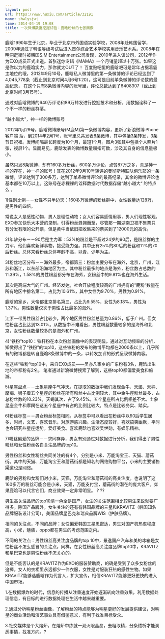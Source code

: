 ```yaml
---
layout: post
url: https://www.huxiu.com/article/32191
name: shwlysjwj
time: 2014-04-19 19:08
title: 一次微博数据挖掘试验：鹿晗粉丝的七张画像
---
```

鹿晗1990年生于北京，毕业于北京市外国语实验学校，2008年赴韩国留学，2009年通过了韩语等级考试后进入首尔综合艺术学校实用音乐艺术系。2008年在明洞逛街时被韩国S.M Entertainment公司发现，2010年进入该公司，2012年作为EXO成员正式出道。首张迷你专辑《MAMA》一个月销量超过十万张。如果这是你以为的鹿晗实力，那你就太OUT了！ 百度贴吧里的鹿晗吧可是常年占据着霸主地位的哦，2012年9月10号，鹿晗私人微博里的第一条微博的评论已经达到了4,045,778条（截止到北京时间4月6号1:20），这可是目前单条微博的评论数的最高纪录， 在这个只有8条微博内容的账号里，评论总数达到了6408307（截止到北京时间3月15号）。

通过对鹿晗微博的640万评论和89万转发进行挖掘技术和分析，用数据诠释了一个不一样的粉丝群落。

“越小越大”，神一样的微博账号

2012年1月29号，鹿晗微博账号(M鹿M)第一条微博内容，更新了新浪微博iPhone客户端 后，到2014年2月1号，账号里总共发表8条微博，其中包括3条转发，3条节日祝福。发博间隔最长跨度为10个月，最短1个月。图片3张其中包括个人照片1张，视屏1个。显而易见，鹿晗发表的微博数量屈指可数，涉及其自身的信息量极小。

虽然只发8条微博，却有160多万粉丝，600多万评论，点赞87万之多，真是神一样的存在，神一样的账号！其在2012年9月10号转评的曼彻斯特联队俱乐部的一条微博，评论达到了300多万，达到了单条微博评论的最高纪录，其余的微博评论也基本都在10万以上。这账号在赤裸裸的诠释数据时代数据存储“越小越大“ 的特点么 。

1)性别比例－－女性不只半边天：160多万微博的粉丝群中，女性数量达128万，是男性的四倍。

常说女人是感性动物，男人是理性动物；女人们容易感情用事，男人们理性客观。EXO参加快乐大本营的录制，引得粉丝蜂拥而至，尽管那一期湖南卫视不售票只有分发有限的公开票，但是黄牛当依旧把收集来的票买到了12000元的高价。

2)年龄分布－－90后是主力军：53%的粉丝是不超过24岁的90后，是粉丝群的主力军，他们喜欢新鲜事物，接受能力强。其中还有25%的80后的粉丝和11%的70后粉丝。总体来看粉丝总体年龄不高，以青、少年为主。

3)粉丝地区分布－－海外最多，帝都第三：粉丝主要分布在海外，北京，广州，江苏和浙江，以东部沿海地区为主。其中粉丝最多的地点是海外，粉丝数占总数的11.39%，1.58%的男性粉丝都分布在海外，女粉丝中的9.81%也在海外生活。

其次是高端大气的广州。经济发达，社会开放程度较高的广州拥有的“鹿粉“数量在所有地区中排名第二，占比为10.61%，其中女性为9.70%，男性为0.91%。

鹿晗的家乡，大帝都北京排名第三，占比为9.55%，女性为8.18%，男性为1.37%。男性数量仅次于男性占比最多的海外。

江浙一带男性粉丝占比较少，两个地区男性粉丝总量为0.86%，低于广州。但女性粉丝占比达到13.01%。从数据中不难看出，男性粉丝数量较多的是海外和北京，女性粉丝数量较多的是海外和广州。

4)“铁粉”top10：铁杆粉在本次粉丝画像中的表现明显。通过对互动频率的分析，知微得出了“铁粉”的top10，这些铁粉的发布的微博平均都在2000条以上，几乎所有的微博都是转自鹿晗8条微博中的一条，以转发加评的形式呈现微博内容。

在这些“铁粉”top10中，来自EXO成员——吴亦凡家乡的广东粉有3名，鹿晗出生地的帝都粉有2名。 笔者通过新浪微博搜索了解到，这些top10都偏爱美食和旅游。

5)星座盘点－－土象星座牛气冲天。在提取的数据中我们发现金牛、天蝎、天秤、摩羯、狮子着五个星座的粉丝在所有粉丝中占比例较大，其中金牛座粉丝最多，占总粉丝数的10.23%，天蝎其次，占了9.45%。五个星座所占比例相差不大。土象星座金牛和摩羯在这五个星座中有占的比例比较大，特点是比较务实、踏实。

6)粉丝标签－－男女粉丝标签相同。从标签中可以看出在粉丝中以90后学生居多，时尚，文艺，喜欢音乐，对旅游感兴趣。生活态度较好，喜欢搞笑幽默，平时也会研究些星座运势，爱好美食。喜欢鹿晗也喜欢吴世勋，有娱乐精神。

7)粉丝偏爱的品牌－－求同存异，男女有别通过对数据进行分析，我们得出了男性粉丝和女性粉丝各自关注品牌的top10。

男性粉丝和女性粉丝共同关注的有4个，分别是小米、万能淘宝王、天猫、蘑菇街。其中的天猫、万能淘宝王和蘑菇街都是知名的网络购物平台，小米的主要销售渠道也是网络。

鹿晗的男粉和女粉们对小米，天猫，万能淘宝和蘑菇街的高关注度，也说明了这160多万的粉丝可能会是小米，天猫，万能支付宝，蘑菇街的潜在的庞大客户，如果鹿晗可以代言它们，商业效果一定非常明显。 ? ??

男生高关注品牌的top10清一色全是国产，女生的关注范围相比较男生来说就要广得多。除国产品牌外，女生关注的还有有韩国品牌的三星和KRAVITZ（韩国知名品牌服装设计公司），美国品牌星巴克和瑞典品牌WIS（护肤品牌）。

相同的关注点，不同的品牌：女性偏爱韩国三星思密达，男生对国产机热衷程度高，小米，魅族，oppo都在男生的考虑范围之内。

不同的关注点：男性粉丝高关注度品牌的top 10中，景逸国产汽车和美的冰箱是女性粉丝不怎么感冒的关注点，同样，在女性粉丝高关注度品牌top10中，KRAVITZ和星巴克也是男性粉丝不怎关心的。

但是不能否认的是KRAVITZ作为EXO的服装赞助商，的确是受到了众多女粉丝的追捧。女人的衣柜里永远都少一件衣服，女性是对服装狂热的感性生物。如果KRAVITZ能够选鹿晗作为代言人，扩大宣传，相信KRAVITZ能够更好更快的进入中国市场。

1.在数据爆炸的时代，信息的传播从注重速度开始逐渐转向注重效果。利用数据处理信息，有目标的进行数据处理在生活中越来越重要。

2.通过分析明星粉丝画像，了解粉丝的特点能够为明星更好的发展提供建议，对明星的商业活动和演艺事业具有借鉴意义，有利于找准目标受众。

3.社交媒体是个大熔炉，在熔炉中练就一双火眼晶晶，去粗取精，分条缕析才能洞悉事情，找准方向。?

